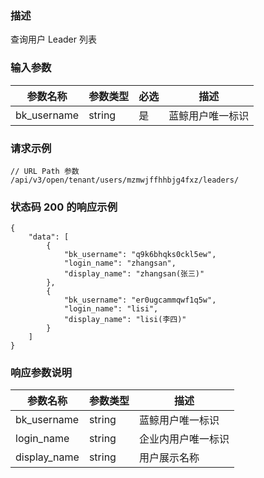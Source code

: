 ### 描述

查询用户 Leader 列表

### 输入参数

| 参数名称           | 参数类型    | 必选 | 描述                 |
|----------------|---------|----|--------------------|
| bk_username    | string  | 是  | 蓝鲸用户唯一标识           |

### 请求示例

```
// URL Path 参数
/api/v3/open/tenant/users/mzmwjffhhbjg4fxz/leaders/
```

### 状态码 200 的响应示例

```json5
{
    "data": [
        {
            "bk_username": "q9k6bhqks0ckl5ew",
            "login_name": "zhangsan",
            "display_name": "zhangsan(张三)"
        },
        {
            "bk_username": "er0ugcammqwf1q5w",
            "login_name": "lisi",
            "display_name": "lisi(李四)"
        }
    ]
}
```

### 响应参数说明

| 参数名称         | 参数类型   | 描述        |
|--------------|--------|-----------|
| bk_username  | string | 蓝鲸用户唯一标识  |
| login_name   | string | 企业内用户唯一标识 |
| display_name | string | 用户展示名称    |

